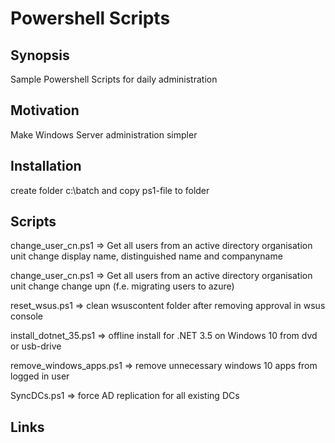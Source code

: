 # Powershell Scripts

## Synopsis

Sample Powershell Scripts for daily administration

## Motivation

Make Windows Server administration simpler

## Installation

create folder c:\batch and copy ps1-file to folder

## Scripts

change_user_cn.ps1 => Get all users from an active directory organisation unit change display name, distinguished name and companyname

change_user_cn.ps1 => Get all users from an active directory organisation unit change change upn (f.e. migrating users to azure)

reset_wsus.ps1 => clean wsuscontent folder after removing approval in wsus console

install_dotnet_35.ps1 => offline install for .NET 3.5 on Windows 10 from dvd or usb-drive

remove_windows_apps.ps1 => remove unnecessary windows 10 apps from logged in user

SyncDCs.ps1 => force AD replication for all existing DCs

## Links
